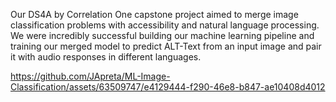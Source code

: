 Our DS4A by Correlation One capstone project aimed to merge image classification problems with accessibility and natural language processing. 
We were incredibly successful building our machine learning pipeline and training our merged model to predict 
ALT-Text from an input image and pair it with audio responses in different languages.

https://github.com/JApreta/ML-Image-Classification/assets/63509747/e4129444-f290-46e8-b847-ae10408d4012

